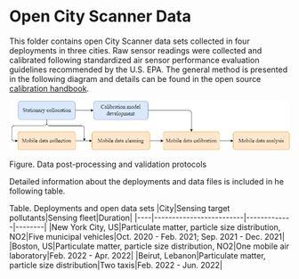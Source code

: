 # Open City Scanner Data
This folder contains open City Scanner data sets collected in four deployments in three cities. Raw sensor readings were collected and calibrated following standardized air sensor performance evaluation guidelines recommended by the U.S. EPA. The general method is presented in the following diagram and details can be found in the open source [calibration handbook]("https://github.com/MIT-Senseable-City-Lab/OSCS/blob/main/Explore/Calibration%20Handbook/Calibration%20Handbook.pdf").

<img src="https://github.com/MIT-Senseable-City-Lab/OSCS/blob/main/flatburn-images/CityScanner%20Schematic%20Design.drawio.png" width="800px">

Figure. Data post-processing and validation protocols

Detailed information about the deployments and data files is included in he following table.

Table. Deployments and open data sets
|City|Sensing target pollutants|Sensing fleet|Duration|
|----|-------------------------|-------------|--------|
|New York City, US|Particulate matter, particle size distribution, NO2|Five municipal vehicles|Oct. 2020 - Feb. 2021; Sep. 2021 - Dec. 2021|
|Boston, US|Particulate matter, particle size distribution, NO2|One mobile air laboratory|Feb. 2022 - Apr. 2022|
|Beirut, Lebanon|Particulate matter, particle size distribution|Two taxis|Feb. 2022 - Jun. 2022|
